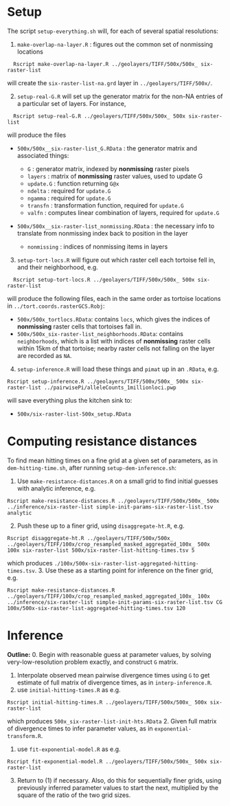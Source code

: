 Setup
====

The script `setup-everything.sh` will, for each of several spatial resolutions:

1. `make-overlap-na-layer.R` : figures out the common set of nonmissing locations
```
  Rscript make-overlap-na-layer.R ../geolayers/TIFF/500x/500x_ six-raster-list
```
will create the `six-raster-list-na.grd` layer in `../geolayers/TIFF/500x/`.

2. `setup-real-G.R` will set up the generator matrix for the non-NA entries of a particular set of layers.  For instance, 
```
  Rscript setup-real-G.R ../geolayers/TIFF/500x/500x_ 500x six-raster-list
```
will produce the files 
- `500x/500x__six-raster-list_G.RData` : the generator matrix and associated things:
  - `G` : generator matrix, indexed by **nonmissing** raster pixels
  - `layers` : matrix of **nonmissing** raster values, used to update G
  - `update.G` : function returning `G@x`
  - `ndelta` : required for `update.G`
  - `ngamma` : required for `update.G`
  - `transfn` : transformation function, required for `update.G`
  - `valfn` : computes linear combination of layers, required for `update.G`
 
- `500x/500x__six-raster-list_nonmissing.RData` : the necessary info to translate from nonmissing index back to position in the layer
  - `nonmissing` : indices of nonmissing items in layers


3. `setup-tort-locs.R` will figure out which raster cell each tortoise fell in, and their neighborhood, e.g.
```
  Rscript setup-tort-locs.R ../geolayers/TIFF/500x/500x_ 500x six-raster-list
```
will produce the following files, each in the same order as tortoise locations in `../tort.coords.rasterGCS.Robj`:

- `500x/500x_tortlocs.RData`: contains `locs`, which gives the indices of **nonmissing** raster cells that tortoises fall in.
- `500x/500x_six-raster-list_neighborhoods.RData`: contains `neighborhoods`, which is a list with indices of **nonmissing** raster cells within 15km of that tortoise; nearby raster cells not falling on the layer are recorded as `NA`.


4. `setup-inference.R` will load these things and `pimat` up in an `.RData`, e.g.
```
Rscript setup-inference.R ../geolayers/TIFF/500x/500x_ 500x six-raster-list ../pairwisePi/alleleCounts_1millionloci.pwp
```
will save everything plus the kitchen sink to:
- `500x/six-raster-list-500x_setup.RData`


Computing resistance distances
==============================

To find mean hitting times on a fine grid at a given set of parameters, as in `dem-hitting-time.sh`, after running `setup-dem-inference.sh`:
1. Use `make-resistance-distances.R` on a small grid to find initial guesses with analytic inference, e.g.
```
Rscript make-resistance-distances.R ../geolayers/TIFF/500x/500x_ 500x ../inference/six-raster-list simple-init-params-six-raster-list.tsv analytic 
```
2. Push these up to a finer grid, using `disaggregate-ht.R`, e.g.
```
Rscript disaggregate-ht.R ../geolayers/TIFF/500x/500x_ ../geolayers/TIFF/100x/crop_resampled_masked_aggregated_100x_ 500x 100x six-raster-list 500x/six-raster-list-hitting-times.tsv 5
```
which produces `./100x/500x-six-raster-list-aggregated-hitting-times.tsv`.
3. Use these as a starting point for inference on the finer grid, e.g.
```
Rscript make-resistance-distances.R ../geolayers/TIFF/100x/crop_resampled_masked_aggregated_100x_ 100x ../inference/six-raster-list simple-init-params-six-raster-list.tsv CG 100x/500x-six-raster-list-aggregated-hitting-times.tsv 120
```



Inference
=========

**Outline:**
0. Begin with reasonable guess at parameter values, by solving very-low-resolution problem exactly, and construct `G` matrix.
1. Interpolate observed mean pairwise divergence times using `G` to get estimate of full matrix of divergence times, as in `interp-inference.R`.
  1. use `initial-hitting-times.R` as e.g.
```
Rscript initial-hitting-times.R ../geolayers/TIFF/500x/500x_ 500x six-raster-list
```
  which produces `500x_six-raster-list-init-hts.RData`
2. Given full matrix of divergence times to infer parameter values, as in `exponential-transform.R`.
  1. use `fit-exponential-model.R` as e.g.
```
Rscript fit-exponential-model.R ../geolayers/TIFF/500x/500x_ 500x six-raster-list
```
3. Return to (1) if necessary.
Also, do this for sequentially finer grids, using previously inferred parameter values to start the next,
multiplied by the square of the ratio of the two grid sizes.



